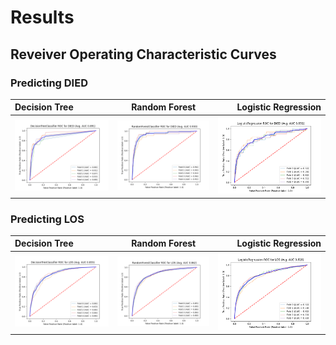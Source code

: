 # Results

## Reveiver Operating Characteristic Curves

### Predicting DIED

| Decision Tree      | Random Forest | Logistic Regression     |
| :---        |    :----:   |          ---: |
| ![ROC Curve](./DT_DIED.png)      | ![ROC Curve](./RF_DIED.png)       | ![ROC Curve](./LR_DIED.png)  |

### Predicting LOS

| Decision Tree      | Random Forest | Logistic Regression     |
| :---        |    :----:   |          ---: |
| ![ROC Curve](./DT_LOS.png)      | ![ROC Curve](./RF_LOS.png)       | ![ROC Curve](./LR_LOS.png)  |




